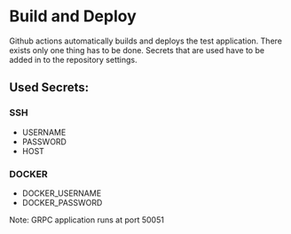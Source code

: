 # Build and Deploy

Github actions automatically builds and deploys the test application. There exists only one thing has to be done. Secrets that are used have to be added in to the repository settings. 

## Used Secrets:

### SSH

- USERNAME
- PASSWORD
- HOST

### DOCKER

- DOCKER_USERNAME
- DOCKER_PASSWORD

Note: GRPC application runs at port 50051

